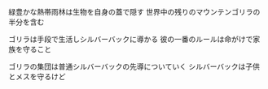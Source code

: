 緑豊かな熱帯雨林は生物を自身の蓋で隠す
世界中の残りのマウンテンゴリラの半分を含む

ゴリラは手段で生活しシルバーバックに導かる
彼の一番のルールは命がけで家族を守ること

ゴリラの集団は普通シルバーバックの先導についていく
シルバーバックは子供とメスを守るけど